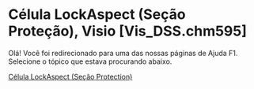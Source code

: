
# Célula LockAspect (Seção Proteção), Visio [Vis_DSS.chm595]

Olá! Você foi redirecionado para uma das nossas páginas de Ajuda F1. Selecione o tópico que estava procurando abaixo.

[Célula LockAspect (Seção Protection)](http://msdn.microsoft.com/library/e9bfced5-af29-f86c-8604-44ec9a573229%28Office.15%29.aspx)
